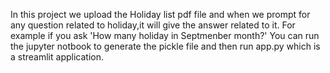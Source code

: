 In this project we upload the Holiday list pdf file and when we prompt for any question related to holiday,it will give the answer related to it.
For example if you ask 'How many holiday in Septmenber month?'
You can run the jupyter notbook to generate the pickle file and then run app.py which is a streamlit application.
